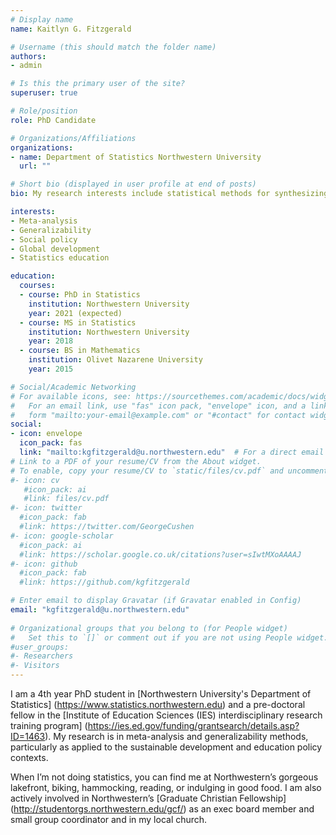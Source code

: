 ```yaml
---
# Display name
name: Kaitlyn G. Fitzgerald

# Username (this should match the folder name)
authors:
- admin

# Is this the primary user of the site?
superuser: true

# Role/position
role: PhD Candidate

# Organizations/Affiliations
organizations:
- name: Department of Statistics Northwestern University
  url: ""

# Short bio (displayed in user profile at end of posts)
bio: My research interests include statistical methods for synthesizing evidence in the social policy decision-making context.

interests:
- Meta-analysis
- Generalizability
- Social policy
- Global development
- Statistics education

education:
  courses:
  - course: PhD in Statistics
    institution: Northwestern University
    year: 2021 (expected)
  - course: MS in Statistics
    institution: Northwestern University
    year: 2018
  - course: BS in Mathematics
    institution: Olivet Nazarene University
    year: 2015

# Social/Academic Networking
# For available icons, see: https://sourcethemes.com/academic/docs/widgets/#icons
#   For an email link, use "fas" icon pack, "envelope" icon, and a link in the
#   form "mailto:your-email@example.com" or "#contact" for contact widget.
social:
- icon: envelope
  icon_pack: fas
  link: "mailto:kgfitzgerald@u.northwestern.edu"  # For a direct email link, use "mailto:test@example.org".
# Link to a PDF of your resume/CV from the About widget.
# To enable, copy your resume/CV to `static/files/cv.pdf` and uncomment the lines below.  
#- icon: cv
   #icon_pack: ai
   #link: files/cv.pdf
#- icon: twitter
  #icon_pack: fab
  #link: https://twitter.com/GeorgeCushen
#- icon: google-scholar
  #icon_pack: ai
  #link: https://scholar.google.co.uk/citations?user=sIwtMXoAAAAJ
#- icon: github
  #icon_pack: fab
  #link: https://github.com/kgfitzgerald

# Enter email to display Gravatar (if Gravatar enabled in Config)
email: "kgfitzgerald@u.northwestern.edu"
  
# Organizational groups that you belong to (for People widget)
#   Set this to `[]` or comment out if you are not using People widget.  
#user_groups:
#- Researchers
#- Visitors
---
```


I am a 4th year PhD student in [Northwestern University's Department of Statistics] (https://www.statistics.northwestern.edu) and a pre-doctoral fellow in the [Institute of Education Sciences (IES) interdisciplinary research training program] (https://ies.ed.gov/funding/grantsearch/details.asp?ID=1463). My research is in meta-analysis and generalizability methods, particularly as applied to the sustainable development and education policy contexts. 

When I’m not doing statistics, you can find me at Northwestern’s gorgeous lakefront, biking, hammocking, reading, or indulging in good food. I am also actively involved in Northwestern’s [Graduate Christian Fellowship] (http://studentorgs.northwestern.edu/gcf/) as an exec board member and small group coordinator and in my local church.
